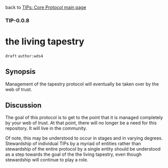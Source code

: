 back to [TIPs: Core Protocol main page](https://github.com/wds4/tapestry-protocol/blob/main/tips/core-protocol/README.md)

### TIP-0.0.8
the living tapestry
=====

`draft` `author:wds4`

## Synopsis 

Management of the tapestry protocol will eventually be taken over by the web of trust.

## Discussion 

The goal of this protocol is to get to the point that it is managed completely by your web of trust. At that point, there will no longer be a need for this repository. It will live in the community.

Of note, this may be understood to occur in stages and in varying degrees. Stewardship of individual TIPs by a myriad of entities rather than stewardship of the entire protocol by a single entity should be understood as a step towards the goal of the the living tapestry, even though stewardship will continue to play a role.
